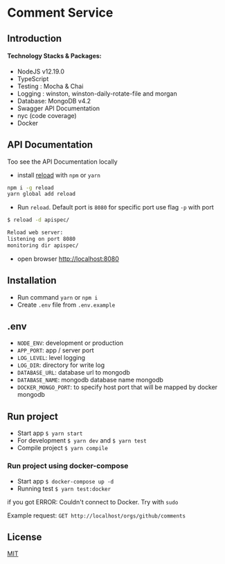 ﻿# Comment Service

## Introduction
#### Technology Stacks & Packages:
 - NodeJS v12.19.0
 - TypeScript
 - Testing : Mocha & Chai
 - Logging : winston, winston-daily-rotate-file and morgan
 - Database: MongoDB v4.2
 - Swagger API Documentation
 - nyc (code coverage)
 - Docker

## API Documentation
Too see the API Documentation locally 
- install [reload](https://www.npmjs.com/package/reload) with `npm` or `yarn`

```bash
npm i -g reload
yarn global add reload
```
- Run `reload`. Default port is `8080` for specific port use flag `-p` with port
```bash 
$ reload -d apispec/

Reload web server:
listening on port 8080
monitoring dir apispec/

```
- open browser [http://localhost:8080](http://localhost:8080)


## Installation

- Run command `yarn` or `npm i`
- Create `.env` file from `.env.example` 

## .env

- `NODE_ENV`: development or production
- `APP_PORT`: app / server port
- `LOG_LEVEL`: level logging
- `LOG_DIR`: directory for write log
- `DATABASE_URL`: database url to mongodb
- `DATABASE_NAME`: mongodb database name mongodb
- `DOCKER_MONGO_PORT`: to specify host port that will be mapped by docker mongodb

## Run project 
- Start app `$ yarn start`
- For development `$ yarn dev` and `$ yarn test`
- Compile project `$ yarn compile`

### Run project using docker-compose
- Start app `$ docker-compose up -d`
- Running test `$ yarn test:docker`

if you got ERROR: Couldn't connect to Docker. Try with `sudo`

Example request:
`GET http://localhost/orgs/github/comments`

## License
[MIT](https://choosealicense.com/licenses/mit/)